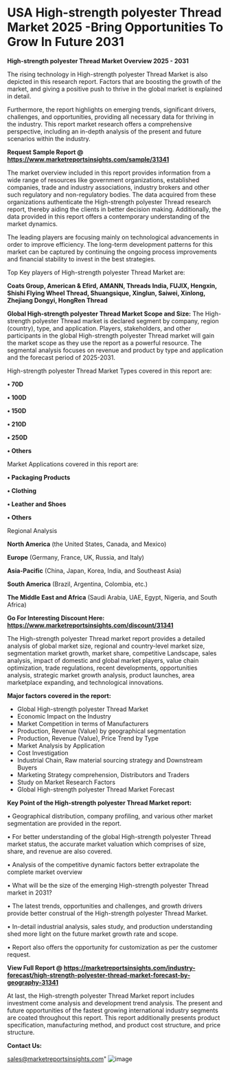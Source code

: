  # USA High-strength polyester Thread Market 2025 -Bring Opportunities To Grow In Future 2031

<Strong> High-strength polyester Thread Market Overview 2025 - 2031</strong>

The rising technology in High-strength polyester Thread Market is also depicted in this research report. Factors that are boosting the growth of the market, and giving a positive push to thrive in the global market is explained in detail.

Furthermore, the report highlights on emerging trends, significant drivers, challenges, and opportunities, providing all necessary data for thriving in the industry. This report market research offers a comprehensive perspective, including an in-depth analysis of the present and future scenarios within the industry.

<strong>Request Sample Report @ <a href=https://www.marketreportsinsights.com/sample/31341>https://www.marketreportsinsights.com/sample/31341</a></strong>

The market overview included in this report provides information from a wide range of resources like government organizations, established companies, trade and industry associations, industry brokers and other such regulatory and non-regulatory bodies. The data acquired from these organizations authenticate the High-strength polyester Thread research report, thereby aiding the clients in better decision making. Additionally, the data provided in this report offers a contemporary understanding of the market dynamics.

The leading players are focusing mainly on technological advancements in order to improve efficiency. The long-term development patterns for this market can be captured by continuing the ongoing process improvements and financial stability to invest in the best strategies.

Top Key players of High-strength polyester Thread Market are:

<strong>Coats Group, American & Efird, AMANN, Threads India, FUJIX, Hengxin, Shishi Flying Wheel Thread, Shuangsique, Xinglun, Saiwei, Xinlong, Zhejiang Dongyi, HongRen Thread</strong>

<strong><b>Global High-strength polyester Thread Market Scope and Size:</b></strong>
The High-strength polyester Thread market is declared segment by company, region (country), type, and application. Players, stakeholders, and other participants in the global High-strength polyester Thread market will gain the market scope as they use the report as a powerful resource. The segmental analysis focuses on revenue and product by type and application and the forecast period of 2025-2031.

High-strength polyester Thread Market Types covered in this report are:

<strong>• 70D

• 100D

• 150D

• 210D

• 250D

• Others</strong>

Market Applications covered in this report are:

<strong>• Packaging Products

• Clothing

• Leather and Shoes

• Others</strong> 

Regional Analysis

<strong>North America</strong> (the United States, Canada, and Mexico)

<strong>Europe</strong> (Germany, France, UK, Russia, and Italy)

<strong>Asia-Pacific</strong> (China, Japan, Korea, India, and Southeast Asia)

<strong>South America</strong> (Brazil, Argentina, Colombia, etc.)

<strong>The Middle East and Africa</strong> (Saudi Arabia, UAE, Egypt, Nigeria, and South Africa)

<strong>Go For Interesting Discount Here: <a href=https://www.marketreportsinsights.com/discount/31341>https://www.marketreportsinsights.com/discount/31341</a></strong>

The High-strength polyester Thread market report provides a detailed analysis of global market size, regional and country-level market size, segmentation market growth, market share, competitive Landscape, sales analysis, impact of domestic and global market players, value chain optimization, trade regulations, recent developments, opportunities analysis, strategic market growth analysis, product launches, area marketplace expanding, and technological innovations.

<strong><b>Major factors covered in the report:</b></strong>
<ul>
  <li>Global High-strength polyester Thread Market </li>
  <li>Economic Impact on the Industry</li>
  <li>Market Competition in terms of Manufacturers</li>
  <li>Production, Revenue (Value) by geographical segmentation</li>
  <li>Production, Revenue (Value), Price Trend by Type</li>
  <li>Market Analysis by Application</li>
  <li>Cost Investigation</li>
  <li>Industrial Chain, Raw material sourcing strategy and Downstream Buyers</li>
  <li>Marketing Strategy comprehension, Distributors and Traders</li>
  <li>Study on Market Research Factors</li>
  <li>Global High-strength polyester Thread Market Forecast</li>
</ul>

<strong><b>Key Point of the High-strength polyester Thread Market report:</b></strong>

• Geographical distribution, company profiling, and various other market segmentation are provided in the report.

• For better understanding of the global High-strength polyester Thread market status, the accurate market valuation which comprises of size, share, and revenue are also covered.

• Analysis of the competitive dynamic factors better extrapolate the complete market overview

• What will be the size of the emerging High-strength polyester Thread market in 2031?

• The latest trends, opportunities and challenges, and growth drivers provide better construal of the High-strength polyester Thread Market.

• In-detail industrial analysis, sales study, and production understanding shed more light on the future market growth rate and scope.

• Report also offers the opportunity for customization as per the customer request.

<strong><b>View Full Report @ <a href=https://marketreportsinsights.com/industry-forecast/high-strength-polyester-thread-market-forecast-by-geography-31341>https://marketreportsinsights.com/industry-forecast/high-strength-polyester-thread-market-forecast-by-geography-31341</a></b></strong>


At last, the High-strength polyester Thread Market report includes investment come analysis and development trend analysis. The present and future opportunities of the fastest growing international industry segments are coated throughout this report. This report additionally presents product specification, manufacturing method, and product cost structure, and price structure.

<strong>Contact Us:</strong>

sales@marketreportsinsights.com"
![image](https://github.com/user-attachments/assets/e8ff092f-0d4a-4800-be7f-a78c292cd999)
